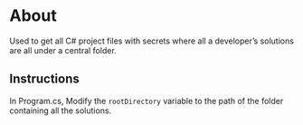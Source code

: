 ﻿# About

Used to get all C# project files with secrets where all a developer’s solutions are all under a central folder.

## Instructions

In Program.cs, Modify the `rootDirectory` variable to the path of the folder containing all the solutions.